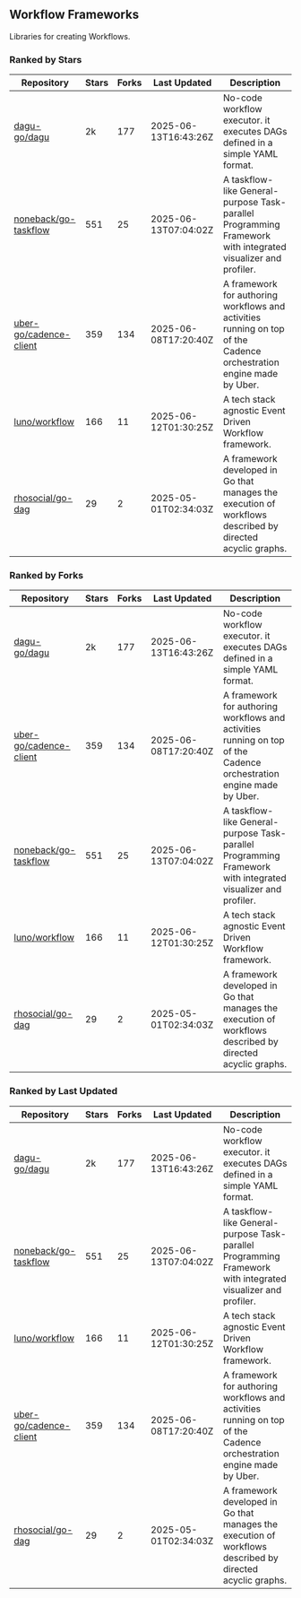 ## Workflow Frameworks

Libraries for creating Workflows.

### Ranked by Stars

| Repository | Stars | Forks | Last Updated | Description | 
|------------|-------|-------|--------------|-------------|
| [dagu-go/dagu](https://github.com/dagu-go/dagu) | 2k | 177 | 2025-06-13T16:43:26Z |  No-code workflow executor. it executes DAGs defined in a simple YAML format. |
| [noneback/go-taskflow](https://github.com/noneback/go-taskflow) | 551 | 25 | 2025-06-13T07:04:02Z |  A taskflow-like General-purpose Task-parallel Programming Framework with integrated visualizer and profiler. |
| [uber-go/cadence-client](https://github.com/uber-go/cadence-client) | 359 | 134 | 2025-06-08T17:20:40Z |  A framework for authoring workflows and activities running on top of the Cadence orchestration engine made by Uber. |
| [luno/workflow](https://github.com/luno/workflow) | 166 | 11 | 2025-06-12T01:30:25Z |  A tech stack agnostic Event Driven Workflow framework. |
| [rhosocial/go-dag](https://github.com/rhosocial/go-dag) | 29 | 2 | 2025-05-01T02:34:03Z |  A framework developed in Go that manages the execution of workflows described by directed acyclic graphs. |

### Ranked by Forks

| Repository | Stars | Forks | Last Updated | Description | 
|------------|-------|-------|--------------|-------------|
| [dagu-go/dagu](https://github.com/dagu-go/dagu) | 2k | 177 | 2025-06-13T16:43:26Z |  No-code workflow executor. it executes DAGs defined in a simple YAML format. |
| [uber-go/cadence-client](https://github.com/uber-go/cadence-client) | 359 | 134 | 2025-06-08T17:20:40Z |  A framework for authoring workflows and activities running on top of the Cadence orchestration engine made by Uber. |
| [noneback/go-taskflow](https://github.com/noneback/go-taskflow) | 551 | 25 | 2025-06-13T07:04:02Z |  A taskflow-like General-purpose Task-parallel Programming Framework with integrated visualizer and profiler. |
| [luno/workflow](https://github.com/luno/workflow) | 166 | 11 | 2025-06-12T01:30:25Z |  A tech stack agnostic Event Driven Workflow framework. |
| [rhosocial/go-dag](https://github.com/rhosocial/go-dag) | 29 | 2 | 2025-05-01T02:34:03Z |  A framework developed in Go that manages the execution of workflows described by directed acyclic graphs. |

### Ranked by Last Updated

| Repository | Stars | Forks | Last Updated | Description | 
|------------|-------|-------|--------------|-------------|
| [dagu-go/dagu](https://github.com/dagu-go/dagu) | 2k | 177 | 2025-06-13T16:43:26Z |  No-code workflow executor. it executes DAGs defined in a simple YAML format. |
| [noneback/go-taskflow](https://github.com/noneback/go-taskflow) | 551 | 25 | 2025-06-13T07:04:02Z |  A taskflow-like General-purpose Task-parallel Programming Framework with integrated visualizer and profiler. |
| [luno/workflow](https://github.com/luno/workflow) | 166 | 11 | 2025-06-12T01:30:25Z |  A tech stack agnostic Event Driven Workflow framework. |
| [uber-go/cadence-client](https://github.com/uber-go/cadence-client) | 359 | 134 | 2025-06-08T17:20:40Z |  A framework for authoring workflows and activities running on top of the Cadence orchestration engine made by Uber. |
| [rhosocial/go-dag](https://github.com/rhosocial/go-dag) | 29 | 2 | 2025-05-01T02:34:03Z |  A framework developed in Go that manages the execution of workflows described by directed acyclic graphs. |

